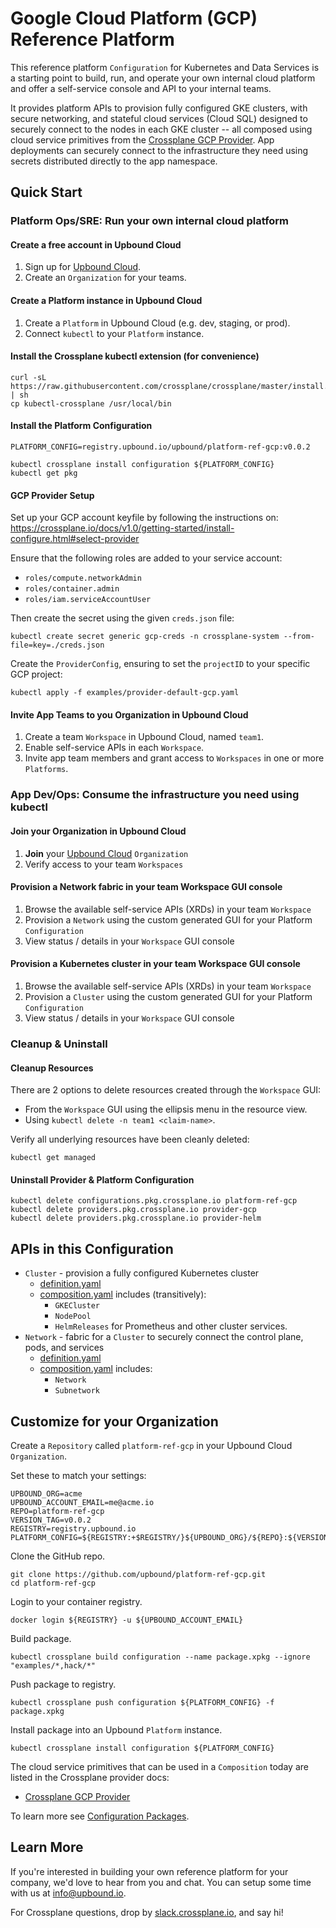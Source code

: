 # Google Cloud Platform (GCP) Reference Platform

This reference platform `Configuration` for Kubernetes and Data Services is a starting point to
build, run, and operate your own internal cloud platform and offer a self-service console and API to
your internal teams.

It provides platform APIs to provision fully configured GKE clusters, with secure networking, and
stateful cloud services (Cloud SQL) designed to securely connect to the nodes in each GKE cluster --
all composed using cloud service primitives from the [Crossplane GCP
Provider](https://doc.crds.dev/github.com/crossplane/provider-gcp). App deployments can securely
connect to the infrastructure they need using secrets distributed directly to the app namespace.

## Quick Start

### Platform Ops/SRE: Run your own internal cloud platform

#### Create a free account in Upbound Cloud

1. Sign up for [Upbound Cloud](https://cloud.upbound.io/register).
1. Create an `Organization` for your teams.

#### Create a Platform instance in Upbound Cloud

1. Create a `Platform` in Upbound Cloud (e.g. dev, staging, or prod).
1. Connect `kubectl` to your `Platform` instance.

#### Install the Crossplane kubectl extension (for convenience)

```console
curl -sL https://raw.githubusercontent.com/crossplane/crossplane/master/install.sh | sh
cp kubectl-crossplane /usr/local/bin
```

#### Install the Platform Configuration

```console
PLATFORM_CONFIG=registry.upbound.io/upbound/platform-ref-gcp:v0.0.2

kubectl crossplane install configuration ${PLATFORM_CONFIG}
kubectl get pkg
```

#### GCP Provider Setup

Set up your GCP account keyfile by following the instructions on:
https://crossplane.io/docs/v1.0/getting-started/install-configure.html#select-provider

Ensure that the following roles are added to your service account:

* `roles/compute.networkAdmin`
* `roles/container.admin`
* `roles/iam.serviceAccountUser`

Then create the secret using the given `creds.json` file:

```console
kubectl create secret generic gcp-creds -n crossplane-system --from-file=key=./creds.json
```

Create the `ProviderConfig`, ensuring to set the `projectID` to your specific GCP project:

```console
kubectl apply -f examples/provider-default-gcp.yaml
```

#### Invite App Teams to you Organization in Upbound Cloud

1. Create a team `Workspace` in Upbound Cloud, named `team1`.
1. Enable self-service APIs in each `Workspace`.
1. Invite app team members and grant access to `Workspaces` in one or more
     `Platforms`.

### App Dev/Ops: Consume the infrastructure you need using kubectl

#### Join your Organization in Upbound Cloud

1. **Join** your [Upbound Cloud](https://cloud.upbound.io/register)
   `Organization`
1. Verify access to your team `Workspaces`

#### Provision a Network fabric in your team Workspace GUI console

1. Browse the available self-service APIs (XRDs) in your team `Workspace`
1. Provision a `Network` using the custom generated GUI for your
Platform `Configuration`
1. View status / details in your `Workspace` GUI console

#### Provision a Kubernetes cluster in your team Workspace GUI console

1. Browse the available self-service APIs (XRDs) in your team `Workspace`
1. Provision a `Cluster` using the custom generated GUI for your
Platform `Configuration`
1. View status / details in your `Workspace` GUI console

### Cleanup & Uninstall

#### Cleanup Resources

There are 2 options to delete resources created through the `Workspace` GUI:

* From the `Workspace` GUI using the ellipsis menu in the resource view.
* Using `kubectl delete -n team1 <claim-name>`.

Verify all underlying resources have been cleanly deleted:

```console
kubectl get managed
```

#### Uninstall Provider & Platform Configuration

```console
kubectl delete configurations.pkg.crossplane.io platform-ref-gcp
kubectl delete providers.pkg.crossplane.io provider-gcp
kubectl delete providers.pkg.crossplane.io provider-helm
```

## APIs in this Configuration

* `Cluster` - provision a fully configured Kubernetes cluster
  * [definition.yaml](cluster/definition.yaml)
  * [composition.yaml](cluster/composition.yaml) includes (transitively):
    * `GKECluster`
    * `NodePool`
    * `HelmReleases` for Prometheus and other cluster services.
* `Network` - fabric for a `Cluster` to securely connect the control plane, pods, and services
  * [definition.yaml](network/definition.yaml)
  * [composition.yaml](network/composition.yaml) includes:
    * `Network`
    * `Subnetwork`

## Customize for your Organization

Create a `Repository` called `platform-ref-gcp` in your Upbound Cloud `Organization`.

Set these to match your settings:

```console
UPBOUND_ORG=acme
UPBOUND_ACCOUNT_EMAIL=me@acme.io
REPO=platform-ref-gcp
VERSION_TAG=v0.0.2
REGISTRY=registry.upbound.io
PLATFORM_CONFIG=${REGISTRY:+$REGISTRY/}${UPBOUND_ORG}/${REPO}:${VERSION_TAG}
```

Clone the GitHub repo.

```console
git clone https://github.com/upbound/platform-ref-gcp.git
cd platform-ref-gcp
```

Login to your container registry.

```console
docker login ${REGISTRY} -u ${UPBOUND_ACCOUNT_EMAIL}
```

Build package.

```console
kubectl crossplane build configuration --name package.xpkg --ignore "examples/*,hack/*"
```

Push package to registry.

```console
kubectl crossplane push configuration ${PLATFORM_CONFIG} -f package.xpkg
```

Install package into an Upbound `Platform` instance.

```console
kubectl crossplane install configuration ${PLATFORM_CONFIG}
```

The cloud service primitives that can be used in a `Composition` today are
listed in the Crossplane provider docs:

* [Crossplane GCP Provider](https://doc.crds.dev/github.com/crossplane/provider-gcp)

To learn more see [Configuration
Packages](https://crossplane.io/docs/v0.14/getting-started/package-infrastructure.html).

## Learn More

If you're interested in building your own reference platform for your company,
we'd love to hear from you and chat. You can setup some time with us at
info@upbound.io.

For Crossplane questions, drop by [slack.crossplane.io](https://slack.crossplane.io), and say hi!
